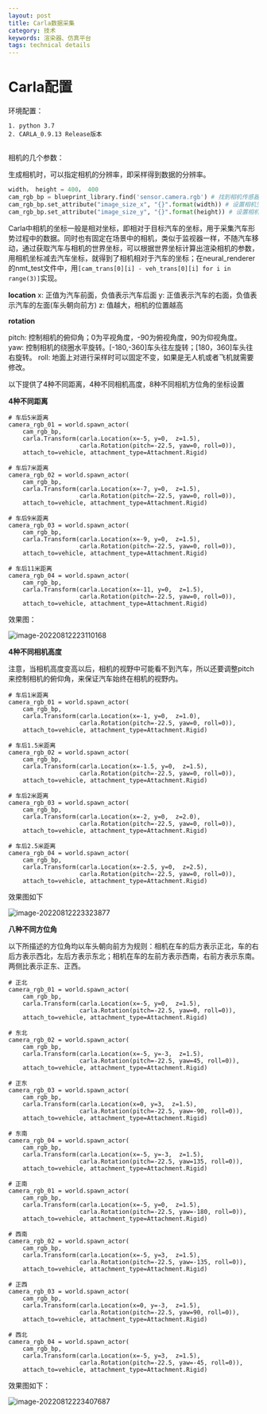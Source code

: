 ```yaml
---
layout: post
title: Carla数据采集
category: 技术
keywords: 渲染器、仿真平台
tags: technical details
---
```


# Carla配置

环境配置：

```
1. python 3.7
2. CARLA_0.9.13 Release版本
```

##
相机的几个参数：

生成相机时，可以指定相机的分辨率，即采样得到数据的分辨率。

```python
width， height = 400， 400
cam_rgb_bp = blueprint_library.find('sensor.camera.rgb') # 找到相机传感器
cam_rgb_bp.set_attribute("image_size_x", "{}".format(width)) # 设置相机生成图片的分辨率（宽度）
cam_rgb_bp.set_attribute("image_size_y", "{}".format(height)) # 设置相机生成图片的分辨率（高度）
```

Carla中相机的坐标一般是相对坐标，即相对于目标汽车的坐标，用于采集汽车形势过程中的数据。同时也有固定在场景中的相机，类似于监视器一样，不随汽车移动，通过获取汽车与相机的世界坐标，可以根据世界坐标计算出渲染相机的参数，用相机坐标减去汽车坐标，就得到了相机相对于汽车的坐标；在neural_renderer的nmt_test文件中，用`[cam_trans[0][i] - veh_trans[0][i] for i in range(3)]`实现。

**location**
x: 正值为汽车前面，负值表示汽车后面
y: 正值表示汽车的右面，负值表示汽车的左面(车头朝向前方)
z: 值越大，相机的位置越高

**rotation**

pitch: 控制相机的俯仰角；0为平视角度，-90为俯视角度，90为仰视角度。
yaw: 控制相机的绕圈水平旋转。[-180,-360]车头往左旋转；[180，360]车头往右旋转。
roll: 地面上对进行采样时可以固定不变，如果是无人机或者飞机就需要修改。

以下提供了4种不同距离，4种不同相机高度，8种不同相机方位角的坐标设置

**4种不同距离**
```
# 车后5米距离
camera_rgb_01 = world.spawn_actor(
    cam_rgb_bp,
    carla.Transform(carla.Location(x=-5, y=0,  z=1.5),
                    carla.Rotation(pitch=-22.5, yaw=0, roll=0)),
    attach_to=vehicle, attachment_type=Attachment.Rigid)

# 车后7米距离
camera_rgb_02 = world.spawn_actor(
    cam_rgb_bp,
    carla.Transform(carla.Location(x=-7, y=0,  z=1.5),
                    carla.Rotation(pitch=-22.5, yaw=0, roll=0)),
    attach_to=vehicle, attachment_type=Attachment.Rigid)

# 车后9米距离
camera_rgb_03 = world.spawn_actor(
    cam_rgb_bp,
    carla.Transform(carla.Location(x=-9, y=0,  z=1.5),
                    carla.Rotation(pitch=-22.5, yaw=0, roll=0)),
    attach_to=vehicle, attachment_type=Attachment.Rigid)

# 车后11米距离
camera_rgb_04 = world.spawn_actor(
    cam_rgb_bp,
    carla.Transform(carla.Location(x=-11, y=0,  z=1.5),
                    carla.Rotation(pitch=-22.5, yaw=0, roll=0)),
    attach_to=vehicle, attachment_type=Attachment.Rigid)
```
效果图：

![image-20220812223110168](https://gitee.com/freeneuro/PigBed/raw/master/img/image-20220812223110168.png)


**4种不同相机高度**

注意，当相机高度变高以后，相机的视野中可能看不到汽车，所以还要调整pitch来控制相机的俯仰角，来保证汽车始终在相机的视野内。

```
# 车后1米距离
camera_rgb_01 = world.spawn_actor(
    cam_rgb_bp,
    carla.Transform(carla.Location(x=-1, y=0,  z=1.0),
                    carla.Rotation(pitch=-22.5, yaw=0, roll=0)),
    attach_to=vehicle, attachment_type=Attachment.Rigid)

# 车后1.5米距离
camera_rgb_02 = world.spawn_actor(
    cam_rgb_bp,
    carla.Transform(carla.Location(x=-1.5, y=0,  z=1.5),
                    carla.Rotation(pitch=-22.5, yaw=0, roll=0)),
    attach_to=vehicle, attachment_type=Attachment.Rigid)

# 车后2米距离
camera_rgb_03 = world.spawn_actor(
    cam_rgb_bp,
    carla.Transform(carla.Location(x=-2, y=0,  z=2.0),
                    carla.Rotation(pitch=-22.5, yaw=0, roll=0)),
    attach_to=vehicle, attachment_type=Attachment.Rigid)

# 车后2.5米距离
camera_rgb_04 = world.spawn_actor(
    cam_rgb_bp,
    carla.Transform(carla.Location(x=-2.5, y=0,  z=2.5),
                    carla.Rotation(pitch=-22.5, yaw=0, roll=0)),
    attach_to=vehicle, attachment_type=Attachment.Rigid)
```

效果图如下

![image-20220812223323877](https://gitee.com/freeneuro/PigBed/raw/master/img/image-20220812223323877.png)

**八种不同方位角**

以下所描述的方位角均以车头朝向前方为规则：相机在车的后方表示正北，车的右后方表示西北，左后方表示东北；相机在车的左前方表示西南，右前方表示东南。两侧比表示正东、正西。

```
# 正北
camera_rgb_01 = world.spawn_actor(
    cam_rgb_bp,
    carla.Transform(carla.Location(x=-5, y=0,  z=1.5),
                    carla.Rotation(pitch=-22.5, yaw=0, roll=0)),
    attach_to=vehicle, attachment_type=Attachment.Rigid)

# 东北
camera_rgb_02 = world.spawn_actor(
    cam_rgb_bp,
    carla.Transform(carla.Location(x=-5, y=-3,  z=1.5),
                    carla.Rotation(pitch=-22.5, yaw=45, roll=0)),
    attach_to=vehicle, attachment_type=Attachment.Rigid)

# 正东
camera_rgb_03 = world.spawn_actor(
    cam_rgb_bp,
    carla.Transform(carla.Location(x=0, y=3,  z=1.5),
                    carla.Rotation(pitch=-22.5, yaw=-90, roll=0)),
    attach_to=vehicle, attachment_type=Attachment.Rigid)

# 东南
camera_rgb_04 = world.spawn_actor(
    cam_rgb_bp,
    carla.Transform(carla.Location(x=-5, y=-3,  z=1.5),
                    carla.Rotation(pitch=-22.5, yaw=135, roll=0)),
    attach_to=vehicle, attachment_type=Attachment.Rigid)

# 正南
camera_rgb_01 = world.spawn_actor(
    cam_rgb_bp,
    carla.Transform(carla.Location(x=-5, y=0,  z=1.5),
                    carla.Rotation(pitch=-22.5, yaw=-180, roll=0)),
    attach_to=vehicle, attachment_type=Attachment.Rigid)

# 西南
camera_rgb_02 = world.spawn_actor(
    cam_rgb_bp,
    carla.Transform(carla.Location(x=-5, y=3,  z=1.5),
                    carla.Rotation(pitch=-22.5, yaw=-135, roll=0)),
    attach_to=vehicle, attachment_type=Attachment.Rigid)

# 正西
camera_rgb_03 = world.spawn_actor(
    cam_rgb_bp,
    carla.Transform(carla.Location(x=0, y=-3,  z=1.5),
                    carla.Rotation(pitch=-22.5, yaw=90, roll=0)),
    attach_to=vehicle, attachment_type=Attachment.Rigid)

# 西北
camera_rgb_04 = world.spawn_actor(
    cam_rgb_bp,
    carla.Transform(carla.Location(x=-5, y=3,  z=1.5),
                    carla.Rotation(pitch=-22.5, yaw=-45, roll=0)),
    attach_to=vehicle, attachment_type=Attachment.Rigid)
```

效果图如下：

![image-20220812223407687](https://gitee.com/freeneuro/PigBed/raw/master/img/image-20220812223407687.png)
